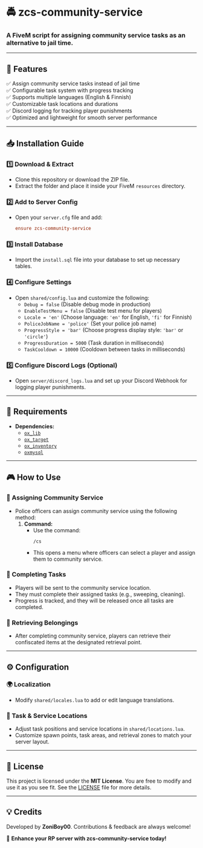 # 🚔 zcs-community-service

### A FiveM script for assigning community service tasks as an alternative to jail time.

---

## 🌟 Features
✅ Assign community service tasks instead of jail time  
✅ Configurable task system with progress tracking  
✅ Supports multiple languages (English & Finnish)  
✅ Customizable task locations and durations  
✅ Discord logging for tracking player punishments  
✅ Optimized and lightweight for smooth server performance  

---

## 📥 Installation Guide

### 1️⃣ Download & Extract
- Clone this repository or download the ZIP file.
- Extract the folder and place it inside your FiveM `resources` directory.

### 2️⃣ Add to Server Config
- Open your `server.cfg` file and add:
  ```cfg
  ensure zcs-community-service
  ```

### 3️⃣ Install Database
- Import the `install.sql` file into your database to set up necessary tables.

### 4️⃣ Configure Settings
- Open `shared/config.lua` and customize the following:
  - `Debug = false` (Disable debug mode in production)
  - `EnableTestMenu = false` (Disable test menu for players)
  - `Locale = 'en'` (Choose language: `'en'` for English, `'fi'` for Finnish)
  - `PoliceJobName = 'police'` (Set your police job name)
  - `ProgressStyle = 'bar'` (Choose progress display style: `'bar'` or `'circle'`)
  - `ProgressDuration = 5000` (Task duration in milliseconds)
  - `TaskCooldown = 10000` (Cooldown between tasks in milliseconds)

### 5️⃣ Configure Discord Logs (Optional)
- Open `server/discord_logs.lua` and set up your Discord Webhook for logging player punishments.

---

## 📌 Requirements
- **Dependencies:**
  - [`ox_lib`](https://github.com/overextended/ox_lib/releases/latest)
  - [`ox_target`](https://github.com/overextended/ox_target/releases/latest)
  - [`ox_inventory`](https://github.com/overextended/ox_inventory/releases/latest)
  - [`oxmysql`](https://github.com/overextended/oxmysql/releases/latest)

---

## 🎮 How to Use

### 👮 Assigning Community Service
- Police officers can assign community service using the following method:
  1. **Command:**
     - Use the command:
       ```
       /cs
       ```
     - This opens a menu where officers can select a player and assign them to community service.

### 🧹 Completing Tasks
- Players will be sent to the community service location.
- They must complete their assigned tasks (e.g., sweeping, cleaning).
- Progress is tracked, and they will be released once all tasks are completed.

### 🎒 Retrieving Belongings
- After completing community service, players can retrieve their confiscated items at the designated retrieval point.

---

## ⚙️ Configuration

### 🌍 Localization
- Modify `shared/locales.lua` to add or edit language translations.

### 📍 Task & Service Locations
- Adjust task positions and service locations in `shared/locations.lua`.
- Customize spawn points, task areas, and retrieval zones to match your server layout.

---

## 📜 License
This project is licensed under the **MIT License**. You are free to modify and use it as you see fit. See the [LICENSE](https://github.com/ZoniBoy00/zcs-community-service/blob/main/LICENSE) file for more details.

---

## 💡 Credits
Developed by **ZoniBoy00**. Contributions & feedback are always welcome!

🚀 **Enhance your RP server with zcs-community-service today!**

